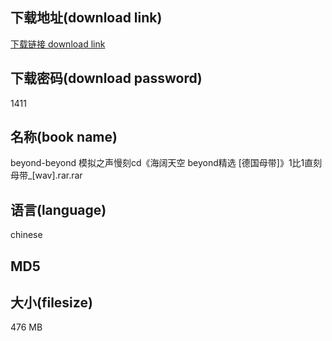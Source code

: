 ## 下载地址(download link)
[下载链接 download link](https://voluble-croquembouche-d321dc.netlify.app/?s=beyond-beyond+%E6%A8%A1%E6%8B%9F%E4%B9%8B%E5%A3%B0%E6%85%A2%E5%88%BBcd%E3%80%8A%E6%B5%B7%E9%98%94%E5%A4%A9%E7%A9%BA+beyond%E7%B2%BE%E9%80%89+%5B%E5%BE%B7%E5%9B%BD%E6%AF%8D%E5%B8%A6%5D%E3%80%8B1%E6%AF%941%E7%9B%B4%E5%88%BB%E6%AF%8D%E5%B8%A6_%5Bwav%5D.rar)

## 下载密码(download password)
1411

## 名称(book name)
beyond-beyond 模拟之声慢刻cd《海阔天空 beyond精选 [德国母带]》1比1直刻母带_[wav].rar.rar

## 语言(language)
chinese

## MD5


## 大小(filesize)
476 MB
